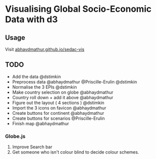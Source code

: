 # Visualising Global Socio-Economic Data with d3

## Usage

Visit [abhaydmathur.github.io/sedac-vis](https://abhaydmathur.github.io/sedac-vis)

## TODO
- Add the data @dstimkin
- Preprocess data @abhaydmathur @Priscille-Erulin @dstimkin
- Normalise the 3 EPIs @dstimkin
- Make country selection on globe @abhaydmathur
- Country roll down + add it above @abhaydmathur
- Figure out the layout ( 4 sections ) @dstimkin
- Import the 3 icons on favicon @abhaydmathur
- Create buttons for continent @abhaydmathur
- Create buttons for scenarios @Priscille-Erulin
- Finish map @abhaydmathur

### Globe.js

1. Improve Search bar
2. Get someone who isn't colour blind to decide colour schemes.